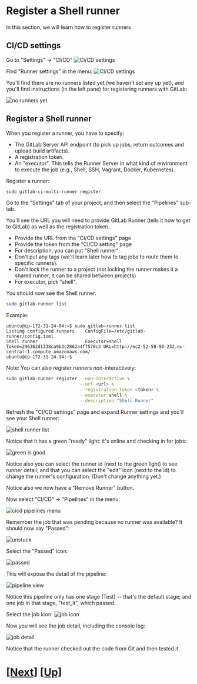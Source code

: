 # Register a Shell runner

In this section, we will learn how to register runners

## CI/CD settings

Go to "Settings" -> "CI/CD"
![CI/CD settings](img/settings_cicd.png)

Find "Runner settings" in the menu:
![CI/CD settings](img/runner_settings_menu.png)

You'll find there are no runners listed yet (we haven't set any up yet), 
and you'll find instructions (in the left pane) for registering runners
with GitLab:

![no runners yet](img/runner_menu.png)

## Register a Shell runner

When you register a runner, you have to specify:
- The GitLab Server API endpoint (to pick up jobs, return outcomes and upload build artifacts).
- A registration token.
- An "executor". This tells the Runner Server in what kind of environment to execute the job (e.g., Shell, SSH, Vagrant, Docker, Kubernetes).

Register a runner:

```bash
sudo gitlab-ci-multi-runner register
```

Go to the "Settings" tab of your project, and then select the "Pipelines" sub-tab.

You'll see the URL you will need to provide GitLab Runner (tells it how to get to GitLab) as well as the registration token.

- Provide the URL from the "CI/CD settings" page
- Provide the token from the "CI/CD setting" page
- For description, you can put "Shell runner".
- Don't put any tags (we'll learn later how to tag jobs to route them to specific runners).
- Don't lock the runner to a project (not locking the runner makes it a shared runner, it can be shared between projects)
- For executor, pick "shell".



You should now see the Shell runner:

```bash
sudo gitlab-runner list
```

Example:

```shell_session
ubuntu@ip-172-31-24-94:~$ sudo gitlab-runner list
Listing configured runners    ConfigFile=/etc/gitlab-runner/config.toml
Shell runner                  Executor=shell Token=296362d1338ca9b3c2862a4f7570c2 URL=http://ec2-52-58-90-232.eu-central-1.compute.amazonaws.com/
ubuntu@ip-172-31-24-94:~$

```

Note: You can also register runners non-interactively:

```bash
sudo gitlab-runner register --non-interactive \
                            --url <url> \
                            --registration-token <token> \
                            --executor shell \
                            --description "Shell Runner"
```

Refresh the "CI/CD settings" page and expand Runner settings and you'll see your Shell runner:


![shell runner list](img/shell_runner_in_UI.png)


Notice that it has a green "ready" light: it's online and checking in for jobs:


![green is good](img/shell_runner_green.png)

Notice also you can select the runner id (next to the green light) to see
runner detail; and that you can select the "edit" icon (next to the id)
to change the runner's configuration. (Don't change anything yet.)

Notice also we now have a "Remove Runner" button.

Now select "CI/CD" -> "Pipelines" in the menu:

![cicd pipelines menu](img/cicd_pipelines_menu.png)

Remember the job that was pending because no runner was available?
It should now say "Passed":

![unstuck](img/unstuck.png)

Select the "Passed" icon:

![passed](img/passed_icon.png)

This will expose the detail of the pipeline:

![pipeline view](img/pipeline_view.png)

Notice this pipeline only has one stage (Test) -- that's the default stage;
and one job in that stage, "test_it", which passed.

Select the job icon:
![job icon](img/job_icon.png)

Now you will see the job detail, including the console log:

![job detail](img/job_detail.png)

Notice that the runner checked out the code from Git and then tested it.
# [[Next]](24-unregistering-runners.md) [[Up]](README.md)

